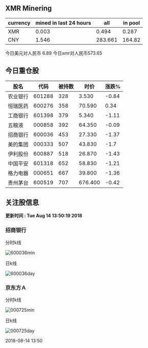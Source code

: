 ## XMR Minering

|currency|mined in last 24 hours|all|in pool|
|---|---|---|---|
|XMR|0.003|0.494|0.287|
|CNY|1.546|283.661|164.82|

今日美元对人民币 6.89	今日xmr对人民币573.65


## 今日重仓股 

|股名|代码|被持数|时价|涨跌%|
|---|---|---|---|---|
|农业银行|601288|328|3.530|-0.84|
|恒瑞医药|600276|358|70.590|0.34|
|工商银行|601398|379|5.340|-1.11|
|五粮液|000858|392|64.350|-0.09|
|招商银行|600036|453|27.330|-1.37|
|美的集团|000333|507|43.830|-1.7|
|伊利股份|600887|518|26.870|-1.43|
|中国平安|601318|652|58.830|-1.21|
|格力电器|000651|667|39.800|-1.36|
|贵州茅台|600519|707|676.400|-0.42|

## 关注股信息
**更新时间 : Tue Aug 14 13:50:19 2018**
### 招商银行 
分时k线

![600036min](http://image.sinajs.cn/newchart/min/n/sh600036.gif)

日k线

![600036day](http://image.sinajs.cn/newchart/daily/n/sh600036.gif)

### 京东方Ａ 
分时k线

![000725min](http://image.sinajs.cn/newchart/min/n/sz000725.gif)

日k线

![000725day](http://image.sinajs.cn/newchart/daily/n/sz000725.gif)

2018-08-14 13:50